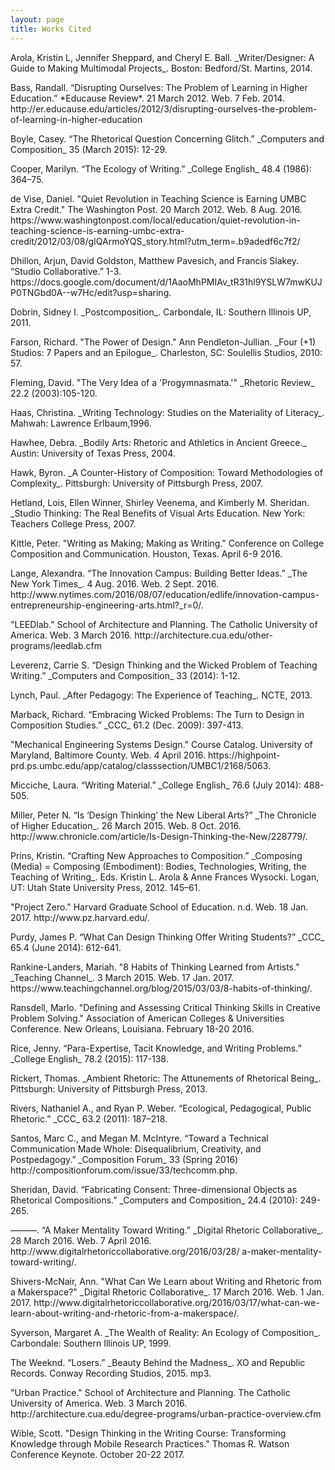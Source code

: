 ```yaml
---
layout: page
title: Works Cited
---
```


<div id="works-cited">

<p>Arola, Kristin L, Jennifer Sheppard, and Cheryl E. Ball. _Writer/Designer: A Guide to Making
Multimodal Projects_. Boston: Bedford/St. Martins, 2014.</p>

<p>Bass, Randall. “Disrupting Ourselves: The Problem of Learning in Higher Education.” *Educause
Review*. 21 March 2012. Web. 7 Feb. 2014. http://er.educause.edu/articles/2012/3/disrupting-ourselves-the-problem-of-learning-in-higher-education<p>

<p>Boyle, Casey. “The Rhetorical Question Concerning Glitch.” _Computers and Composition_ 35 (March 2015): 12-29.</p>

<p>Cooper, Marilyn. “The Ecology of Writing.” _College English_ 48.4 (1986): 364–75.</p>

<p>de Vise, Daniel. "Quiet Revolution in Teaching Science is Earning UMBC Extra Credit." The Washington Post. 20 March 2012. Web. 8 Aug. 2016. https://www.washingtonpost.com/local/education/quiet-revolution-in-teaching-science-is-earning-umbc-extra-credit/2012/03/08/gIQArmoYQS_story.html?utm_term=.b9adedf6c7f2/</p>

<p>Dhillon, Arjun, David Goldston, Matthew Pavesich, and Francis Slakey. “Studio Collaborative.” 1-3. https://docs.google.com/document/d/1AaoMhPMIAv_tR31hl9YSLW7mwKUJP0TNGbd0A--w7Hc/edit?usp=sharing.</p>

<p>Dobrin, Sidney I. _Postcomposition_. Carbondale, IL: Southern Illinois UP, 2011.</p>

<p>Farson, Richard. "The Power of Design." Ann Pendleton-Jullian. _Four (+1) Studios: 7 Papers and an Epilogue_. Charleston, SC: Soulellis Studios, 2010: 57.

<p>Fleming, David. "The Very Idea of a 'Progymnasmata.'" _Rhetoric Review_ 22.2 (2003):105-120.</p>

<p>Haas, Christina. _Writing Technology: Studies on the Materiality of Literacy_. Mahwah: Lawrence
Erlbaum,1996.</p>

<p>Hawhee, Debra. _Bodily Arts: Rhetoric and Athletics in Ancient Greece._ Austin: University of Texas Press, 2004.</p>

<p> Hawk, Byron. _A Counter-History of Composition: Toward Methodologies of Complexity_.
Pittsburgh: University of Pittsburgh Press, 2007.</p>

<p>Hetland, Lois, Ellen Winner, Shirley Veenema, and Kimberly M. Sheridan. _Studio Thinking: The Real Benefits of Visual Arts Education. New York: Teachers College Press, 2007.</p>

<p>Kittle, Peter. "Writing as Making; Making as Writing." Conference on College Composition and Communication. Houston, Texas. April 6-9 2016.</p>

<p>Lange, Alexandra. “The Innovation Campus: Building Better Ideas.” _The New York Times_. 4
Aug. 2016. Web. 2 Sept. 2016. http://www.nytimes.com/2016/08/07/education/edlife/innovation-campus-entrepreneurship-engineering-arts.html?_r=0/.<p>

<p>"LEEDlab." School of Architecture and Planning. The Catholic University of America. Web. 3 March 2016. http://architecture.cua.edu/other-programs/leedlab.cfm</p>

<p>Leverenz, Carrie S. “Design Thinking and the Wicked Problem of Teaching Writing.” _Computers and Composition_ 33 (2014): 1-12.</p>

<p>Lynch, Paul. _After Pedagogy: The Experience of Teaching_. NCTE, 2013.</p>

<p>Marback, Richard. “Embracing Wicked Problems: The Turn to Design in Composition Studies.” _CCC_ 61.2 (Dec. 2009): 397-413.</p>

<p>"Mechanical Engineering Systems Design." Course Catalog. University of Maryland, Baltimore County. Web. 4 April 2016. https://highpoint-prd.ps.umbc.edu/app/catalog/classsection/UMBC1/2168/5063.</p>

<p>Micciche, Laura. “Writing Material.” _College English_ 76.6 (July 2014): 488-505.</p>

<p>Miller, Peter N. “Is ‘Design Thinking’ the New Liberal Arts?” _The Chronicle of Higher Education_.
26 March 2015. Web. 8 Oct. 2016. http://www.chronicle.com/article/Is-Design-Thinking-the-New/228779/.</p>

<p>Prins, Kristin. “Crafting New Approaches to Composition.” _Composing (Media) = Composing
(Embodiment): Bodies, Technologies, Writing, the Teaching of Writing_. Eds. Kristin L. Arola & Anne Frances Wysocki. Logan, UT: Utah State University Press, 2012. 145–61.</p>

<p>"Project Zero." Harvard Graduate School of Education. n.d. Web. 18 Jan. 2017. http://www.pz.harvard.edu/.</p>

<p>Purdy, James P. “What Can Design Thinking Offer Writing Students?” _CCC_ 65.4 (June 2014): 612-641.</p>

<p>Rankine-Landers, Mariah. "8 Habits of Thinking Learned from Artists." _Teaching Channel_. 3 March 2015. Web. 17 Jan. 2017. https://www.teachingchannel.org/blog/2015/03/03/8-habits-of-thinking/.</p> 

<p>Ransdell, Marlo. "Defining and Assessing Critical Thinking Skills in Creative Problem Solving." Association of American Colleges & Universities Conference. New Orleans, Louisiana. February 18-20 2016.</p>

<p>Rice, Jenny. “Para-Expertise, Tacit Knowledge, and Writing Problems.” _College English_ 78.2 (2015): 117-138.</p>

<p>Rickert, Thomas. _Ambient Rhetoric: The Attunements of Rhetorical Being_. Pittsburgh: University of Pittsburgh Press, 2013.</p>

<p>Rivers, Nathaniel A., and Ryan P. Weber. “Ecological, Pedagogical, Public Rhetoric.” _CCC_ 63.2 (2011): 187–218.</p>

<p>Santos, Marc C., and Megan M. McIntyre. “Toward a Technical Communication Made Whole: Disequalibrium, Creativity, and Postpedagogy.” _Composition Forum_ 33 (Spring 2016) http://compositionforum.com/issue/33/techcomm.php.</p>

<p>Sheridan, David. “Fabricating Consent: Three-dimensional Objects as Rhetorical Compositions.” _Computers and Composition_ 24.4 (2010): 249-265.</p>

<p>———. “A Maker Mentality Toward Writing.” _Digital Rhetoric Collaborative_. 28 March 2016. Web. 7 April 2016. http://www.digitalrhetoriccollaborative.org/2016/03/28/ a-maker-mentality-toward-writing/.</p>

<p>Shivers-McNair, Ann. "What Can We Learn about Writing and Rhetoric from a Makerspace?" _Digital Rhetoric Collaborative_. 17 March 2016. Web. 1 Jan. 2017. http://www.digitalrhetoriccollaborative.org/2016/03/17/what-can-we-learn-about-writing-and-rhetoric-from-a-makerspace/.</p>

<p>Syverson, Margaret A. _The Wealth of Reality: An Ecology of Composition_. Carbondale: Southern Illinois UP, 1999.</p>

<p>The Weeknd. “Losers.” _Beauty Behind the Madness_. XO and Republic Records. Conway Recording Studios, 2015. mp3.</p>

<p>"Urban Practice." School of Architecture and Planning. The Catholic University of America. Web. 3 March 2016. http://architecture.cua.edu/degree-programs/urban-practice-overview.cfm</p>

<p>Wible, Scott. "Design Thinking in the Writing Course: Transforming Knowledge through Mobile Research Practices." Thomas R. Watson Conference Keynote. October 20-22 2017.</p>

</div>
